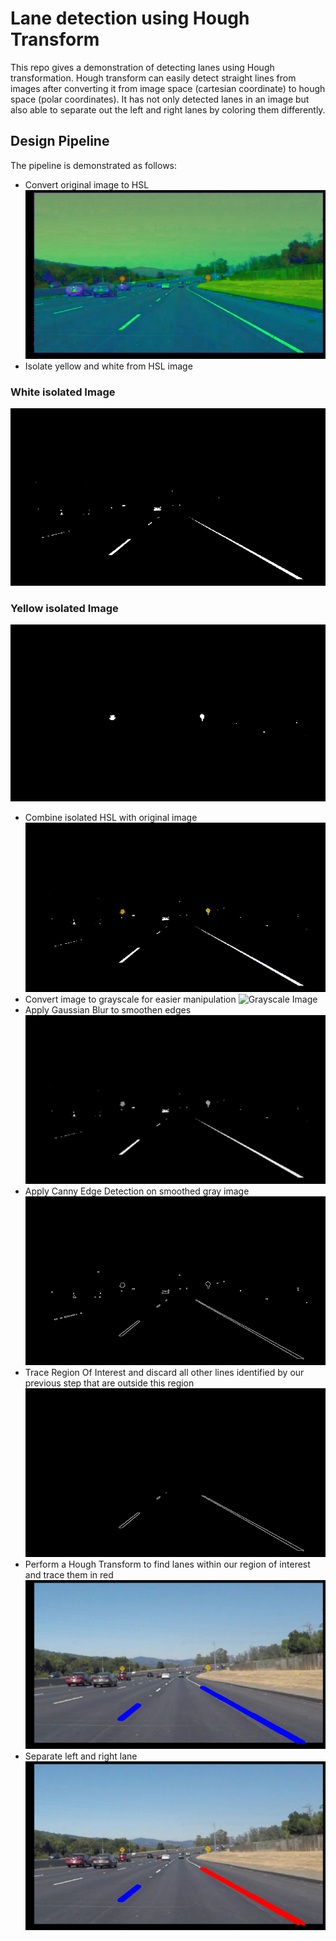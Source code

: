 # Lane detection using Hough Transform
This repo gives a demonstration of detecting lanes using Hough transformation. Hough transform can easily detect straight lines from images after converting it from image space (cartesian coordinate) to hough space (polar coordinates). It has not only detected lanes in an image but also able to separate out the left and right lanes by coloring them  differently.

## Design Pipeline
The pipeline is demonstrated as follows:
* Convert original image to HSL
![HSL Image](/Output/HSL/Lane_1_hsl_image.png?raw=true)
* Isolate yellow and white from HSL image
### White isolated Image
![White isolated Image](/Output/Isolate%20White%20Pixel/Lane_1_hsl_isolate_white.png?raw=true)
### Yellow isolated Image
![Yellow isolated Image](/Output/Isolate%20Yellow%20Pixel/Lane_1_hsl_isolate_yellow.png?raw=true)
* Combine isolated HSL with original image
![Yellow and White isolated Image](/Output/Isolate%20White%20and%20Yellow/Lane_1_hsl_combined_isolated_image.png?raw=true)
* Convert image to grayscale for easier manipulation
![Grayscale Image](https://drive.google.com/uc?export=view&id=1pO6A64XHcAbaOvhSNphCQ2vOqIqspHsc)
* Apply Gaussian Blur to smoothen edges
![Blurred Image](/Output/Denoised/Lane_1_blur_isolated_image.png?raw=true)
* Apply Canny Edge Detection on smoothed gray image
![Edge Detection](Output/Edge%20Detection%20using%20Canny%20Filter/Lane_1_canny_isolated_image.png?raw=true)
* Trace Region Of Interest and discard all other lines identified by our previous step that are outside this region
![ROI](Output/ROI/Lane_1_canny_ROI_image.png?raw=true)
* Perform a Hough Transform to find lanes within our region of interest and trace them in red
![Lane Detection](Output/Detected%20Lanes/Lane_1_Hough_Lane_image.png?raw=true)
* Separate left and right lane
![Lane Separation](Output/Separated%20Lanes/Lane_1_Different_Lane_Colors.png?raw=true)
